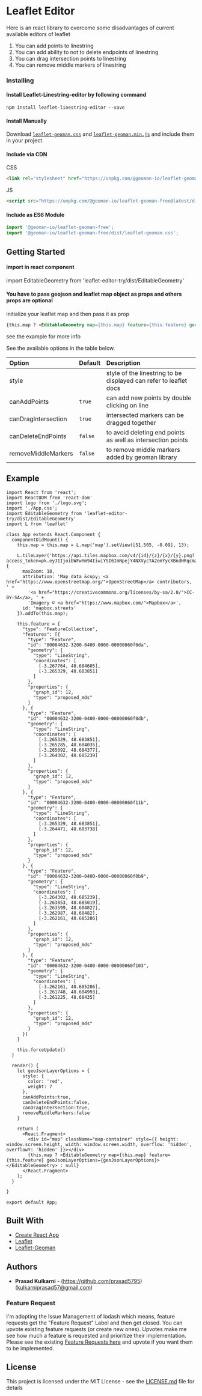 # Leaflet Editor

Here is an react library to overcome some disadvantages of current available editors of leaflet
1. You can add points to linestring
2. You can add ability to not to delete endpoints of linestring
3. You can drag intersection points to linestring
4. You can remove middle markers of linestring

### Installing

#### Install Leaflet-Linestring-editor by following command
```
npm install leaflet-linestring-editor --save
```
#### Install Manually

Download
[`leaflet-geoman.css`](https://unpkg.com/@geoman-io/leaflet-geoman-free@latest/dist/leaflet-geoman.css) and
[`leaflet-geoman.min.js`](https://unpkg.com/@geoman-io/leaflet-geoman-free@latest/dist/leaflet-geoman.min.js)
and include them in your project.

#### Include via CDN

CSS

<!-- prettier-ignore -->
```html
<link rel="stylesheet" href="https://unpkg.com/@geoman-io/leaflet-geoman-free@latest/dist/leaflet-geoman.css" />
```

JS

```html
<script src="https://unpkg.com/@geoman-io/leaflet-geoman-free@latest/dist/leaflet-geoman.min.js"></script>
```

#### Include as ES6 Module

```js
import '@geoman-io/leaflet-geoman-free';
import '@geoman-io/leaflet-geoman-free/dist/leaflet-geoman.css';
```
## Getting Started

#### import in react component
import EditableGeometry from 'leaflet-editor-try/dist/EditableGeometry'

#### You have to pass geojson and leaflet map object as props and others props are optional
initialize your leaflet map and then pass it as prop
```html
{this.map ? <EditableGeometry map={this.map} feature={this.feature} geoJsonLayerOptions={geoJsonLayerOptions}></EditableGeometry>:null}
```
see the example for more info

See the available options in the table below.

| Option        | Default     | Description                                                                                      |
| :------------ | :---------- | :----------------------------------------------------------------------------------------------- |
| style           |                 | style of the linestring to be displayed can refer to leaflet docs                          |
| canAddPoints    | `true`          | can add new points by double clicking on line                                              |
| canDragIntersection   | `true`    | intersected markers can be dragged together                                                |
| canDeleteEndPoints | `false`      | to avoid deleting end points as well as intersection points                                |
| removeMiddleMarkers | `false`     | to remove middle markers added by geoman library                                           |


## Example
```
import React from 'react';
import ReactDOM from 'react-dom'
import logo from './logo.svg';
import './App.css';
import EditableGeometry from 'leaflet-editor-try/dist/EditableGeometry'
import L from 'leaflet'

class App extends React.Component {
  componentDidMount() {
    this.map = this.map = L.map('map').setView([51.505, -0.09], 13);

    L.tileLayer('https://api.tiles.mapbox.com/v4/{id}/{z}/{x}/{y}.png?access_token=pk.eyJ1IjoibWFwYm94IiwiYSI6ImNpejY4NXVycTA2emYycXBndHRqcmZ3N3gifQ.rJcFIG214AriISLbB6B5aw', {
      maxZoom: 18,
      attribution: 'Map data &copy; <a href="https://www.openstreetmap.org/">OpenStreetMap</a> contributors, ' +
        '<a href="https://creativecommons.org/licenses/by-sa/2.0/">CC-BY-SA</a>, ' +
        'Imagery © <a href="https://www.mapbox.com/">Mapbox</a>',
      id: 'mapbox.streets'
    }).addTo(this.map);

    this.feature = {
      "type": "FeatureCollection",
      "features": [{
        "type": "Feature",
        "id": "00004632-3200-0400-0000-00000060f0da",
        "geometry": {
          "type": "LineString",
          "coordinates": [
            [-3.267764, 48.684605],
            [-3.265329, 48.683851]
          ]
        },
        "properties": {
          "graph_id": 12,
          "type": "proposed_mds"
        }
      }, {
        "type": "Feature",
        "id": "00004632-3200-0400-0000-00000060f0db",
        "geometry": {
          "type": "LineString",
          "coordinates": [
            [-3.265329, 48.683851],
            [-3.265285, 48.684035],
            [-3.265092, 48.684377],
            [-3.264302, 48.685239]
          ]
        },
        "properties": {
          "graph_id": 12,
          "type": "proposed_mds"
        }
      }, {
        "type": "Feature",
        "id": "00004632-3200-0400-0000-00000060f11b",
        "geometry": {
          "type": "LineString",
          "coordinates": [
            [-3.265329, 48.683851],
            [-3.264471, 48.683738]
          ]
        },
        "properties": {
          "graph_id": 12,
          "type": "proposed_mds"
        }
      }, {
        "type": "Feature",
        "id": "00004632-3200-0400-0000-00000060f0b9",
        "geometry": {
          "type": "LineString",
          "coordinates": [
            [-3.264302, 48.685239],
            [-3.263853, 48.685019],
            [-3.263599, 48.684827],
            [-3.262987, 48.68482],
            [-3.262161, 48.685286]
          ]
        },
        "properties": {
          "graph_id": 12,
          "type": "proposed_mds"
        }
      }, {
        "type": "Feature",
        "id": "00004632-3200-0400-0000-00000060f103",
        "geometry": {
          "type": "LineString",
          "coordinates": [
            [-3.262161, 48.685286],
            [-3.261748, 48.684993],
            [-3.261225, 48.68435]
          ]
        },
        "properties": {
          "graph_id": 12,
          "type": "proposed_mds"
        }
      }]
    }

    this.forceUpdate()
  }

  render() {
    let geoJsonLayerOptions = {
      style: {
        color: 'red',
        weight: 7
      },
      canAddPoints:true,
      canDeleteEndPoints:false,
      canDragIntersection:true,
      removeMiddleMarkers:false
    }
    
    return (
      <React.Fragment>
        <div id="map" className="map-container" style={{ height: window.screen.height, width: window.screen.width, overflow: 'hidden', overflowY: 'hidden' }}></div>
        {this.map ? <EditableGeometry map={this.map} feature={this.feature} geoJsonLayerOptions={geoJsonLayerOptions}></EditableGeometry> : null}
      </React.Fragment>
    );
  }

}

export default App;

```

## Built With

* [Create React App](https://github.com/geoman-io/leaflet-geoman) 
* [Leaflet](https://leafletjs.com/)
* [Leaflet-Geoman](https://github.com/geoman-io/leaflet-geoman) 

## Authors

* **Prasad Kulkarni** - (https://github.com/prasad5795) (kulkarniprasad57@gmail.com)

### Feature Request

I'm adopting the Issue Management of lodash which means, feature requests get the "Feature Request" Label and then get closed.
You can upvote existing feature requests (or create new ones). Upvotes make me see how much a feature is requested and prioritize their implementation.
Please see the existing [Feature Requests here](https://github.com/prasad5795/leaflet-linestring-editor/issues) and upvote if you want them to be implemented.

## License

This project is licensed under the MIT License - see the [LICENSE.md](LICENSE.md) file for details
